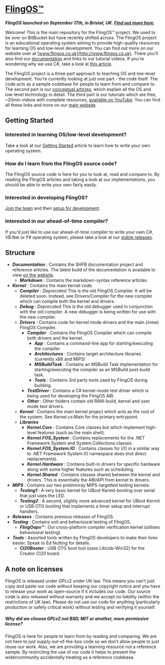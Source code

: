 # [FlingOS™](http://www.flingos.co.uk)

***FlingOS launched on September 17th, in Bristol, UK. [Find out more here](http://www.flingos.co.uk/Launch).***

Welcome! This is the main repository for the FlingOS™ project. We used to be over on BitBucket but have recently shifted across. 
The FlingOS project is an educational operating system aiming to provide high-quality resources for learning OS and low-level development. You can find out more on our website over at [www.flingos.co.uk](http://www.flingos.co.uk). There you'll also find our [documentation](http://www.flingos.co.uk/docs/) and links to our tutorial videos. If you're wondering why we use C#, take a look at [this article](http://www.flingos.co.uk/docs/reference/Why-CSharp).

The FlingOS project is a three part approach to teaching OS and low-level development. You're currently looking at just one part - the code itself. The code acts as a sample codebase for people to learn from and compare to. The second part is our [conceptual articles](http://www.flingos.co.uk/docs), which explain all the OS and low-level technology in detail. The third part is our tutorials which are free, ~20min videos with complete resources, [available on YouTube](https://www.youtube.com/playlist?list=PLKbvCgwMcH7BX6Z8Bk1EuFwDa0WGkMnrz). You can find all these links and more on our [main website](http://www.flingos.co.uk).

## Getting Started

### Interested in learning OS/low-level development?
Take a look at our [Getting Started](http://www.flingos.co.uk/docs/reference/Getting-Started) article to learn how to write your own operating system.

### How do I learn from the FlingOS source code?
The FlingOS source code is here for you to look at, read and compare to. By reading the FlingOS articles and taking a look at our implementations, you should be able to write your own fairly easily.

### Interested in developing FlingOS?

[Join the team](http://www.flingos.co.uk/Develop#Join-the-team) and then [setup for development](http://www.flingos.co.uk/docs/reference/FlingOS).

### Interested in our ahead-of-time compiler?

If you'd just like to use our ahead-of-time compiler to write your own C#, VB.Net or F# operating system, please take a look at our [stable releases](http://www.flingos.co.uk/releases).

## Structure

- ***Documentation*** : Contains the SHFB documentation project and reference articles. The latest build of the documentation is available to view [on the website](http://www.flingos.co.uk/docs).
  - ***Markdown*** : Contains the markdown-syntax reference articles.
- ***Kernel*** : Contains the main kernel code.
  - ***Compiler*** : *Deprecated* This is the old FlingOS Compiler. It will be deleted soon. Instead, see Drivers/Compiler for the new compiler which can compile both the kernel and drivers.
  - ***Debug*** : *Deprecated* This is the old debugger used in conjunction with the old compiler. A new debugger is being written for use with the new compiler.
  - ***Drivers*** : Contains code for kernel mode drivers and the main (/new) FlingOS Compiler.
    - ***Compiler*** : Contains the FlingOS Compiler which can compile both drivers and the kernel.
      - ***App*** : Contains a command-line app for starting/executing the compiler.
      - ***Architectures*** : Contains target architecture libraries (currently x86 and MIPS)
      - ***MSBuildTask*** : Contains an MSBuild Task implementation for starting/executing the compiler as an MSBuild post-build task.
      - ***Tools*** : Contains 3rd party tools used by FlingOS during building.
    - ***TestDriver*** : Contains a C# kernel-mode test driver which is being used for developing the FlingOS ABI.
    - ***Other*** : Other folders contain old RAW-build, kernel and user mode test drivers.
  - ***Kernel*** : Contains the main kernel project which acts as the root of the system. See Kernel.cs:Main for the primary entrypoint.
  - ***Libraries***
    - ***Kernel.Core*** : Contains Core classes but which implement high-level features (such as the main shell).
    - ***Kernel.FOS_System*** : Contains replacements for the .NET Framework System and System.Collections classes.
    - ***Kernel.FOS_System.IO*** : Contains classes for I/O in a similar way to .NET Framework System.IO namespace does (not direct replacements).
    - ***Kernel.Hardware*** : Contains built-in drivers for specific hardware along with some higher features such as scheduling.
    - ***Kernel.Shared*** : Contains classes shared between the kernel and drivers. This is essentially the ABI/API from kernel to drivers.
- ***MIPS*** : Contains our two preliminray MIPS-targetted testing kernels. 
  - ***Testing1*** : A very basic kernel for UBoot Kermit-booting over serial that just uses the LED.
  - ***Testing2*** : A second, slightly more advanced kernel for UBoot Kermit or USB OTG booting that implements a timer setup and interrupt handlers.
- ***Releases*** : Contains previous releases of FlingOS. 
- ***Testing*** : Contains unit and behavioural testing of FlingOS.
  - ***FlingOops™*** : Our cross-platform compiler verification kernel (utilises behavioural testing).
- ***Tools*** : Assorted tools written by FlingOS developers to make their lives easier. Speak to Ed Nutting for details.
  - ***CI20Booter*** : USB OTG boot tool (uses LibUsb-Win32) for the Creator CI20 board.

## A note on licenses
FlingOS is released under GPLv2 under UK law. This means you can't just copy and paste our code without keeping our copyright notice and you have to release your work as open-source if it includes our code. Our source code is also released without warranty and we accept no liability (within the restrictions of UK law). Please do not use our code for anything (particularly production or safety critical work) without testing and verifying it yourself.

##### Why did we choose GPLv2 not BSD, MIT or another, more permissive license? 
FlingOS is here for people to learn from by reading and comparing. We are not here to just supply out-of-the-box code so we don't allow people to just reuse our work. Also, we are providing a learning resource not a reference sample. By restricitng the use of our code it helps to prevent the widercommunity accidentally treating us a reference codebase.
